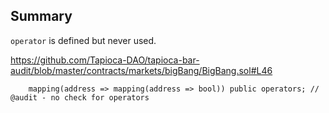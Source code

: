 ## Summary
`operator` is defined but never used.

https://github.com/Tapioca-DAO/tapioca-bar-audit/blob/master/contracts/markets/bigBang/BigBang.sol#L46
```solidity
    mapping(address => mapping(address => bool)) public operators; // @audit - no check for operators
```
